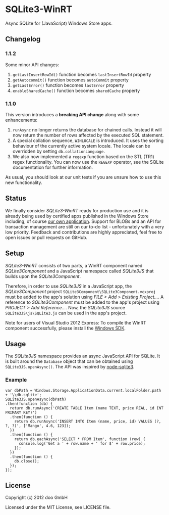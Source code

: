 # SQLite3-WinRT

Async SQLite for (JavaScript) Windows Store apps.

## Changelog

### 1.1.2

Some minor API changes:
1. `getLastInsertRowId()` function becomes `lastInsertRowId` property
2. `getAutocommit()` function becomes `autoCommit` property
3. `getLastError()` function becomes `lastError` property
4. `enableSharedCache()` function becomes `sharedCache` property

### 1.1.0

This version introduces a **breaking API change** along with some enhancements:

 1. `runAsync` no longer returns the database for chained calls. Instead it will now return the number of rows affected by the executed SQL statement.
 2. A special collation sequence, `WINLOCALE` is introduced. It uses the sorting behaviour of the currently active system locale. The locale can be overridden by setting `db.collationLanguage`.
 3. We also now implemented a `regexp` function based on the STL (TR1) regex functionality. You can now use the `REGEXP` operator, see the SQLite documentation for further information.

As usual, you should look at our unit tests if you are unsure how to use this new functionality.


## Status

We finally consider _SQLite3-WinRT_ ready for production use and it is already
being used by certified apps published in the Windows Store including, of course [our own application](http://apps.microsoft.com/webpdp/app/doo/28631302-9666-4ee3-aaf4-e52c493370e8).
Support for BLOBs and an API for transaction management are still on our to-do list - unfortunately with a very low priority. Feedback and contributions are highly appreciated, feel free to open issues or pull requests on GitHub.


## Setup

_SQLite3-WinRT_ consists of two parts, a WinRT component named
_SQLite3Component_ and a JavaScript namespace called _SQLite3JS_ that builds
upon the _SQLite3Component_.

Therefore, in order to use _SQLite3JS_ in a JavaScript app, the
_SQLite3Component_ project `SQLite3Component\SQLite3Component.vcxproj` must be
added to the app's solution using _FILE > Add > Existing Project..._.
A reference to _SQLite3Component_ must be added to the app's project using
_PROJECT > Add Reference..._. Now, the _SQLite3JS_ source
`SQLite3JS\js\SQLite3.js` can be used in the app's project.

Note for users of Visual Studio 2012 Express: To compile the WinRT component
successfully, please install the [Windows SDK][1].

 [1]: http://msdn.microsoft.com/en-us/windows/desktop/hh852363.aspx


## Usage

The _SQLite3JS_ namespace provides an async JavaScript API for SQLite. It is built
around the `Database` object that can be obtained using `SQLite3JS.openAsync()`.
The API was inspired by [node-sqlite3][2].

 [2]: https://github.com/developmentseed/node-sqlite3/

### Example

    var dbPath = Windows.Storage.ApplicationData.current.localFolder.path + '\\db.sqlite';
    SQLite3JS.openAsync(dbPath)
    .then(function (db) {
      return db.runAsync('CREATE TABLE Item (name TEXT, price REAL, id INT PRIMARY KEY)')
      .then(function () {
        return db.runAsync('INSERT INTO Item (name, price, id) VALUES (?, ?, ?)', ['Mango', 4.6, 123]);
      })
      .then(function () {
        return db.eachAsync('SELECT * FROM Item', function (row) {
          console.log('Get a ' + row.name + ' for $' + row.price);
        });
      })
      .then(function () {
        db.close();
      });
    });


## License

Copyright (c) 2012 doo GmbH

Licensed under the MIT License, see LICENSE file.
